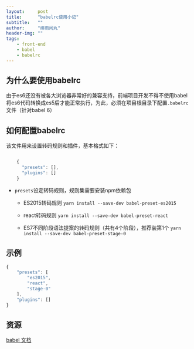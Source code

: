 ```yaml
---
layout:     post
title:      "babelrc使用小记"
subtitle:   ""
author:     "绯雨闲丸"
header-img: ""
tags:
    - front-end
    - babel
    - babelrc
---
```


>

## 为什么要使用babelrc

由于es6还没有被各大浏览器非常好的兼容支持，前端项目开发不得不使用babel将es6代码转换成es5后才能正常执行，为此，必须在项目根目录下配置`.babelrc`文件（针对babel 6）

## 如何配置babelrc

该文件用来设置转码规则和插件，基本格式如下：

```js

    {
      "presets": [],
      "plugins": []
    }

```

* `presets`设定转码规则，规则集需要安装npm依赖包

    * ES2015转码规则
      `yarn install --save-dev babel-preset-es2015`
    
    * react转码规则
      `yarn install --save-dev babel-preset-react`
      
    * ES7不同阶段语法提案的转码规则（共有4个阶段），推荐装第1个
      `yarn install --save-dev babel-preset-stage-0`  

## 示例

```js
{
    "presets": [
        "es2015",
        "react",
        "stage-0"
    ],
    "plugins": []
}
```

## 资源

[babel 文档][1]

[1]: http://babeljs.cn/docs/usage/babelrc/











